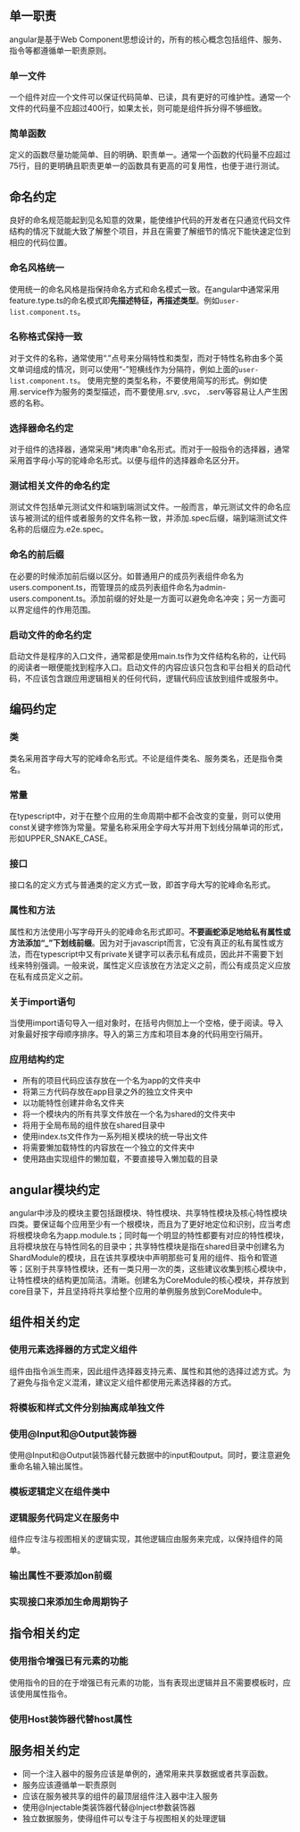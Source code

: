 ## 单一职责
angular是基于Web Component思想设计的，所有的核心概念包括组件、服务、指令等都遵循单一职责原则。
### 单一文件
一个组件对应一个文件可以保证代码简单、已读，具有更好的可维护性。通常一个文件的代码量不应超过400行，如果太长，则可能是组件拆分得不够细致。
### 简单函数
定义的函数尽量功能简单、目的明确、职责单一。通常一个函数的代码量不应超过75行，目的更明确且职责更单一的函数具有更高的可复用性，也便于进行测试。

## 命名约定
良好的命名规范能起到见名知意的效果，能使维护代码的开发者在只通览代码文件结构的情况下就能大致了解整个项目，并且在需要了解细节的情况下能快速定位到相应的代码位置。
### 命名风格统一
使用统一的命名风格是指保持命名方式和命名模式一致。在angular中通常采用feature.type.ts的命名模式即**先描述特征，再描述类型**。例如`user-list.component.ts`。
### 名称格式保持一致
对于文件的名称，通常使用“.”点号来分隔特性和类型，而对于特性名称由多个英文单词组成的情况，则可以使用“-”短横线作为分隔符，例如上面的`user-list.component.ts`。
使用完整的类型名称，不要使用简写的形式。例如使用.service作为服务的类型描述，而不要使用.srv, .svc， .serv等容易让人产生困惑的名称。
### 选择器命名约定
对于组件的选择器，通常采用“烤肉串”命名形式。而对于一般指令的选择器，通常采用首字母小写的驼峰命名形式。以便与组件的选择器命名区分开。
### 测试相关文件的命名约定
测试文件包括单元测试文件和端到端测试文件。一般而言，单元测试文件的命名应该与被测试的组件或者服务的文件名称一致，并添加.spec后缀，端到端测试文件名称的后缀应为.e2e.spec。
### 命名的前后缀
在必要的时候添加前后缀以区分。如普通用户的成员列表组件命名为users.component.ts，而管理员的成员列表组件命名为admin-users.component.ts。添加前缀的好处是一方面可以避免命名冲突；另一方面可以界定组件的作用范围。
### 启动文件的命名约定
启动文件是程序的入口文件，通常都是使用main.ts作为文件结构名称的，让代码的阅读者一眼便能找到程序入口。启动文件的内容应该只包含和平台相关的启动代码，不应该包含跟应用逻辑相关的任何代码，逻辑代码应该放到组件或服务中。

## 编码约定
### 类
类名采用首字母大写的驼峰命名形式。不论是组件类名、服务类名，还是指令类名。
### 常量
在typescript中，对于在整个应用的生命周期中都不会改变的变量，则可以使用const关键字修饰为常量。常量名称采用全字母大写并用下划线分隔单词的形式，形如UPPER_SNAKE_CASE。
### 接口
接口名的定义方式与普通类的定义方式一致，即首字母大写的驼峰命名形式。
### 属性和方法
属性和方法使用小写字母开头的驼峰命名形式即可。**不要画蛇添足地给私有属性或方法添加“_”下划线前缀**。因为对于javascript而言，它没有真正的私有属性或方法，而在typescript中又有private关键字可以表示私有成员，因此并不需要下划线来特别强调。一般来说，属性定义应该放在方法定义之前，而公有成员定义应放在私有成员定义之前。
### 关于import语句
当使用import语句导入一组对象时，在括号内侧加上一个空格，便于阅读。导入对象最好按字母顺序排序。导入的第三方库和项目本身的代码用空行隔开。
### 应用结构约定
* 所有的项目代码应该存放在一个名为app的文件夹中
* 将第三方代码存放在app目录之外的独立文件夹中
* 以功能特性创建并命名文件夹
* 将一个模块内的所有共享文件放在一个名为shared的文件夹中
* 将用于全局布局的组件放在shared目录中
* 使用index.ts文件作为一系列相关模块的统一导出文件
* 将需要懒加载特性的内容放在一个独立的文件夹中
* 使用路由实现组件的懒加载，不要直接导入懒加载的目录

## angular模块约定
angular中涉及的模块主要包括跟模块、特性模块、共享特性模块及核心特性模块四类。要保证每个应用至少有一个根模块，而且为了更好地定位和识别，应当考虑将根模块命名为app.module.ts；同时每一个明显的特性都要有对应的特性模块，且将模块放在与特性同名的目录中；共享特性模块是指在shared目录中创建名为ShardModule的模块，且在该共享模块中声明那些可复用的组件、指令和管道等；区别于共享特性模块，还有一类只用一次的类，这些建议收集到核心模块中，让特性模块的结构更加简洁。清晰。创建名为CoreModule的核心模块，并存放到core目录下，并且坚持将共享给整个应用的单例服务放到CoreModule中。

## 组件相关约定
### 使用元素选择器的方式定义组件
组件由指令派生而来，因此组件选择器支持元素、属性和其他的选择过滤方式。为了避免与指令定义混淆，建议定义组件都使用元素选择器的方式。
### 将模板和样式文件分别抽离成单独文件
### 使用@Input和@Output装饰器
使用@Input和@Output装饰器代替元数据中的input和output。同时，要注意避免重命名输入输出属性。
### 模板逻辑定义在组件类中
### 逻辑服务代码定义在服务中
组件应专注与视图相关的逻辑实现，其他逻辑应由服务来完成，以保持组件的简单。
### 输出属性不要添加on前缀
### 实现接口来添加生命周期钩子

## 指令相关约定
### 使用指令增强已有元素的功能
使用指令的目的在于增强已有元素的功能，当有表现出逻辑并且不需要模板时，应该使用属性指令。
### 使用Host装饰器代替host属性

## 服务相关约定
* 同一个注入器中的服务应该是单例的，通常用来共享数据或者共享函数。
* 服务应该遵循单一职责原则
* 应该在服务被共享的组件的最顶层组件注入器中注入服务
* 使用@Injectable类装饰器代替@Inject参数装饰器
* 独立数据服务，使得组件可以专注于与视图相关的处理逻辑

